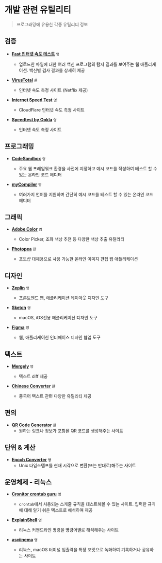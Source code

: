 # 개발 관련 유틸리티

> 프로그래밍에 유용한 각종 유틸리티 정보

## 검증

 - **[Fast 인터넷 속도 테스트](https://www.virustotal.com)** `영`
   - 업로드한 파일에 대한 여러 백신 프로그램의 탐지 결과를 보여주는 웹 애플리케이션. 백신별 검사 결과를 상세히 제공

 - **[VirusTotal](https://fast.com/ko)** `한`
   - 인터넷 속도 측정 사이트 (Netflix 제공)

 - **[Internet Speed Test](https://speed.cloudflare.com)** `영`
   - CloudFlare 인터넷 속도 측정 사이트

 - **[Speedtest by Ookla](https://www.speedtest.net)** `영`
   - 인터넷 속도 측정 사이트

## 프로그래밍

 - **[CodeSandbox](https://codesandbox.io)** `영`
   - 주요 웹 프레임워크 환경을 사전에 지정하고 예시 코드를 작성하여 테스트 할 수 있는 온라인 코드 에디터

 - **[myCompiler](https://www.mycompiler.io)** `영`
   - 여러가지 언어를 지원하며 간단히 예시 코드를 테스트 할 수 있는 온라인 코드 에디터

## 그래픽

 - **[Adobe Color](https://color.adobe.com)** `영`
   - Color Picker, 조화 색상 추천 등 다양한 색상 추출 유틸리티

 - **[Photopea](https://www.photopea.com)** `한`
   - 포토샵 대체용으로 사용 가능한 온라인 이미지 편집 웹 애플리케이션

## 디자인

 - **[Zeplin](https://zeplin.io)** `영`
   - 프론트엔드 웹, 애플리케이션 레이아웃 디자인 도구

 - **[Sketch](https://www.sketch.com)** `영`
   - macOS, iOS전용 애플리케이션 디자인 도구

 - **[Figma](https://www.figma.com)** `영`
   - 웹, 애플리케이션 인터페이스 디자인 협업 도구

## 텍스트

 - **[Mergely](https://editor.mergely.com)** `영`
   - 텍스트 diff 제공

 - **[Chinese Converter](https://www.chineseconverter.com/kr)** `한`
   - 중국어 텍스트 관련 다양한 유틸리티 제공

## 편의

 - **[QR Code Generator](https://ko.qr-code-generator.com)** `한`
   - 원하는 링크나 정보가 포함된 QR 코드를 생성해주는 사이트

## 단위 & 계산

 - **[Epoch Converter](https://www.epochconverter.com)** `영`
   - Unix 타임스탬프를 현재 시각으로 변환(또는 반대로)해주는 사이트

## 운영체제 - 리눅스

 - **[Cronitor crontab guru](https://crontab.guru)** `영`
   - `crontab`에서 사용되는 스케줄 규칙을 테스트해볼 수 있는 사이트. 입력한 규칙에 대해 알기 쉬운 텍스트로 해석하여 제공

 - **[ExplainShell](https://explainshell.com)** `영`
   - 리눅스 커맨드라인 명령을 명령어별로 해석해주는 사이트

 - **[asciinema](https://asciinema.org)** `영`
   - 리눅스, macOS 터미널 입출력을 특정 포맷으로 녹화하여 기록하거나 공유하는 사이트
